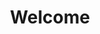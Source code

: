 ---
title: Welcome
templateKey: exercise-classes
times:
  "Monday": ["10:00 - 11:00", "11:15 - 12:15"]
  "Tuesday": [""]
  "Wednesday": ["10:30 - 11:30"]
  "Thursday": ["10:00 - 11:00", "11:15 - 12:15"]
  "Friday": [""]
  "Saturday": [""]
  "Sunday": [""]
schedule:
  - day: Monday
    sessions: ["10:00 - 11:00", "11:15 - 12:15"]
  - day: Wednesday
    sessions: ["10:30 - 11:30"]
  - day: Thursday
    sessions: ["10:00 - 11:00", "11:15 - 12:15"]
featured:
  image:
    url: "../../data/img/Seniors_exercising.jpeg"
    alt: Cardiac patients exercising as a group
  body: |
    Following completion of the Steps to Health programme...
main:
  - heading: How does cardiac rehab help?
    body: |
      We offer exercise classes, education sessions as well as relaxational and recreational activities.
      We aim to keep this all very affordable, at little to no cost to you.
  - heading: What does the programme involve?
    body: |
      Lorem ipsum dolor sit amet, consectetur adipiscing elit.
isPage: true
---